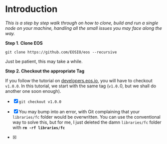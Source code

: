 # **Introduction**

_This is a step by step walk through on how to clone, build and run a single node on your machine, handling all the small issues you may face along the way._

**Step 1**. **Clone EOS**

```
git clone https://github.com/EOSIO/eos --recursive
```

Just be patient, this may take a while.

**Step 2. Checkout the appropriate Tag**

If you follow the tutorial on [developers.eos.io](https://developers.eos.io "EOSIO Developers&apos; Guide"), you will have to checkout `v1.0.0`. In this tutorial, we start with the same tag \(`v1.0.`0, but we shall do another one soon enough\).

* [x] `git checkout v1.0.0`

* [x] You may bump into an error, with Git complaining that your `libraries/fc` folder would be overwritten. You can use the conventional way to solve this, but for me, I just deleted the damn `libraries/fc` folder with **`rm -rf libraries/fc`**

* [x] 


